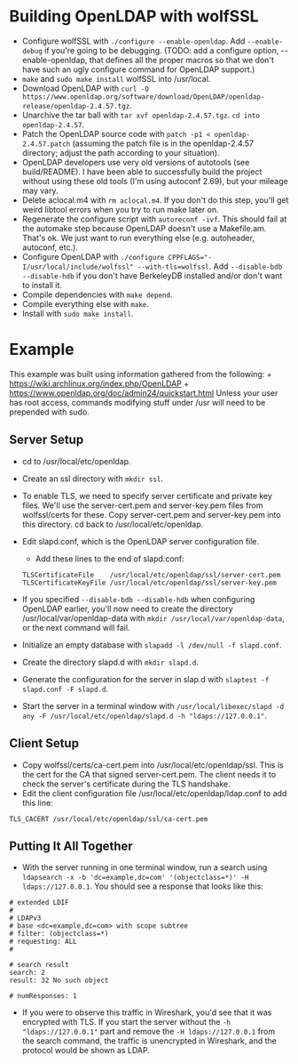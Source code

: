 # Building OpenLDAP with wolfSSL
+ Configure wolfSSL with `./configure --enable-openldap`. Add `--enable-debug` if you're going to be debugging. (TODO: add a configure option, --enable-openldap, that defines all the proper macros so that we don't have such an ugly configure command for OpenLDAP support.)
+ `make` and `sudo make install` wolfSSL into /usr/local.
+ Download OpenLDAP with `curl -O https://www.openldap.org/software/download/OpenLDAP/openldap-release/openldap-2.4.57.tgz`.
+ Unarchive the tar ball with `tar xvf openldap-2.4.57.tgz`. `cd into openldap-2.4.57`.
+ Patch the OpenLDAP source code with `patch -p1 < openldap-2.4.57.patch` (assuming the patch file is in the openldap-2.4.57 directory; adjust the path according to your situation).
+ OpenLDAP developers use very old versions of autotools (see build/README). I have been able to successfully build the project without using these old tools (I'm using autoconf 2.69), but your mileage may vary.
+ Delete aclocal.m4 with `rm aclocal.m4`. If you don't do this step, you'll get weird libtool errors when you try to run make later on.
+ Regenerate the configure script with `autoreconf -ivf`. This should fail at the automake step because OpenLDAP doesn't use a Makefile.am. That's ok. We just want to run everything else (e.g. autoheader, autoconf, etc.).
+ Configure OpenLDAP with `./configure CPPFLAGS="-I/usr/local/include/wolfssl" --with-tls=wolfssl`. Add `--disable-bdb --disable-hdb` if you don't have BerkeleyDB installed and/or don't want to install it.
+ Compile dependencies with `make depend`.
+ Compile everything else with `make`.
+ Install with `sudo make install`.

# Example
This example was built using information gathered from the following:
    + https://wiki.archlinux.org/index.php/OpenLDAP
    + https://www.openldap.org/doc/admin24/quickstart.html
Unless your user has root access, commands modifying stuff under /usr will need to be prepended with sudo.

## Server Setup
+ cd to /usr/local/etc/openldap.
+ Create an ssl directory with `mkdir ssl`.
+ To enable TLS, we need to specify server certificate and private key files. We'll use the server-cert.pem and server-key.pem files from wolfssl/certs for these. Copy server-cert.pem and server-key.pem into this directory. cd back to /usr/local/etc/openldap.
+ Edit slapd.conf, which is the OpenLDAP server configuration file.
    + Add these lines to the end of slapd.conf:

    ```
    TLSCertificateFile    /usr/local/etc/openldap/ssl/server-cert.pem
    TLSCertificateKeyFile /usr/local/etc/openldap/ssl/server-key.pem
    ```

+ If you specified `--disable-bdb --disable-hdb` when configuring OpenLDAP earlier, you'll now need to create the directory /usr/local/var/openldap-data with `mkdir /usr/local/var/openldap-data`, or the next command will fail.
+ Initialize an empty database with `slapadd -l /dev/null -f slapd.conf`.
+ Create the directory slapd.d with `mkdir slapd.d`.
+ Generate the configuration for the server in slap.d with `slaptest -f slapd.conf -F slapd.d`.
+ Start the server in a terminal window with `/usr/local/libexec/slapd -d any -F /usr/local/etc/openldap/slapd.d -h "ldaps://127.0.0.1"`.

## Client Setup
+ Copy wolfssl/certs/ca-cert.pem into /usr/local/etc/openldap/ssl. This is the cert for the CA that signed server-cert.pem. The client needs it to check the server's certificate during the TLS handshake.
+ Edit the client configuration file /usr/local/etc/openldap/ldap.conf to add this line:

```
TLS_CACERT /usr/local/etc/openldap/ssl/ca-cert.pem
```

## Putting It All Together
+ With the server running in one terminal window, run a search using `ldapsearch -x -b 'dc=example,dc=com' '(objectclass=*)' -H ldaps://127.0.0.1`. You should see a response that looks like this:

```
# extended LDIF
#
# LDAPv3
# base <dc=example,dc=com> with scope subtree
# filter: (objectclass=*)
# requesting: ALL
#

# search result
search: 2
result: 32 No such object

# numResponses: 1
```

+ If you were to observe this traffic in Wireshark, you'd see that it was encrypted with TLS. If you start the server without the `-h "ldaps://127.0.0.1"` part and remove the `-H ldaps://127.0.0.1` from the search command, the traffic is unencrypted in Wireshark, and the protocol would be shown as LDAP.
